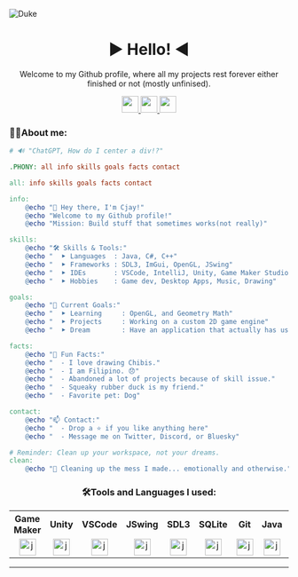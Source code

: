 ![Duke](https://github.com/user-attachments/assets/7f153eee-9c6e-4b19-a472-daf848a9a6e9)

<div align="center">
  <h1>▶ Hello! ◀</h1>
  <p>Welcome to my Github profile, where all my projects rest forever either finished or not (mostly unfinised).</p>

  <a href="https://bsky.app/profile/sarrygeezowo.bsky.social">
    <img height="30" src="https://img.shields.io/badge/Bluesky-3d84ff?style=for-the-badge&logo=Bluesky&logoColor=white"/>
  </a>

  <a href="https://discordapp.com/users/731537466569523253">
    <img height="30" src="https://img.shields.io/badge/Discord-7289da?style=for-the-badge&logo=Discord&logoColor=white"/>
  </a>

  <a href="https://x.com/Sarry_giz">
    <img height="30" src="https://img.shields.io/badge/Twitter-792dd6?style=for-the-badge&logo=X&logoColor=white"/>
  </a>
</div>

<h3>👩‍💻About me:</h3>

```makefile
# 🔊 "ChatGPT, How do I center a div!?"

.PHONY: all info skills goals facts contact

all: info skills goals facts contact

info:
	@echo "👋 Hey there, I'm Cjay!"
	@echo "Welcome to my Github profile!"
	@echo "Mission: Build stuff that sometimes works(not really)"

skills:
	@echo "🛠️ Skills & Tools:"
	@echo "  ⯈ Languages  : Java, C#, C++"
	@echo "  ⯈ Frameworks : SDL3, ImGui, OpenGL, JSwing"
	@echo "  ⯈ IDEs       : VSCode, IntelliJ, Unity, Game Maker Studio"
	@echo "  ⯈ Hobbies    : Game dev, Desktop Apps, Music, Drawing"

goals:
	@echo "🎯 Current Goals:"
	@echo "  ⯈ Learning     : OpenGL, and Geometry Math"
	@echo "  ⯈ Projects     : Working on a custom 2D game engine"
	@echo "  ⯈ Dream        : Have an application that actually has users 😭😭"

facts:
	@echo "🐾 Fun Facts:"
	@echo "  - I love drawing Chibis."
	@echo "  - I am Filipino. 😞"
	@echo "  - Abandoned a lot of projects because of skill issue."
	@echo "  - Squeaky rubber duck is my friend."
	@echo "  - Favorite pet: Dog"

contact:
	@echo "📫 Contact:"
	@echo "  - Drop a ⭐ if you like anything here"
	@echo "  - Message me on Twitter, Discord, or Bluesky"

# Reminder: Clean up your workspace, not your dreams.
clean:
	@echo "🧹 Cleaning up the mess I made... emotionally and otherwise."
```

<h3 align="center">🛠Tools and Languages I used:</h3>
<table align="center">
<tr>
  <th>Game Maker</th>
  <th>Unity</th>
  <th>VSCode</th>
  <th>JSwing</th>
  <th>SDL3</th>
  <th>SQLite</th>
  <th>Git</th>
  <th>Java</th>
  <th>C++</th>
  <th>C#</th>
</tr>
<tr>
  <td align="center"><img src="https://github.com/user-attachments/assets/1f30a488-f405-44b1-848c-cb45660ddc07" height="30" alt="java logo"  /> </td>
  <td align="center"><img src="https://cdn.jsdelivr.net/gh/devicons/devicon/icons/unity/unity-original.svg" height="30" alt="java logo"  /> </td>
  <td align="center"><img src="https://cdn.jsdelivr.net/gh/devicons/devicon/icons/vscode/vscode-original.svg" height="30" alt="java logo"  /> </td>
  <td align="center"><img src="https://cdn.jsdelivr.net/gh/devicons/devicon/icons/java/java-original.svg" height="30" alt="java logo"  /> </td>
  <td align="center"><img src="https://cdn.jsdelivr.net/gh/devicons/devicon/icons/sdl/sdl-original.svg" height="30" alt="java logo"  /> </td>
  <td align="center"><img src="https://cdn.jsdelivr.net/gh/devicons/devicon/icons/sqlite/sqlite-original.svg" height="30" alt="java logo"  /> </td>
  <td align="center"><img src="https://cdn.jsdelivr.net/gh/devicons/devicon/icons/git/git-original.svg" height="30" alt="java logo"  /> </td>
  <td align="center"><img src="https://cdn.jsdelivr.net/gh/devicons/devicon/icons/java/java-original.svg" height="30" alt="java logo"  /> </td>
  <td align="center"><img src="https://cdn.jsdelivr.net/gh/devicons/devicon/icons/cplusplus/cplusplus-original.svg" alt="C++ Logo" height="30"></td>
  <td align="center"><img src="https://cdn.jsdelivr.net/gh/devicons/devicon/icons/csharp/csharp-original.svg" height="30" alt="csharp logo"/></td>
</tr>
</table>
<hr>

